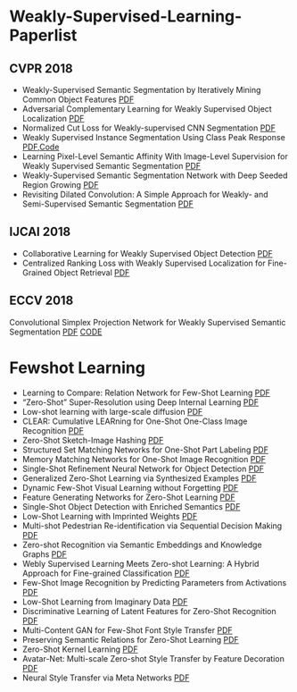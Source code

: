 # Weakly-Supervised-Learning-Paperlist

## CVPR 2018

* Weakly-Supervised Semantic Segmentation by Iteratively Mining Common Object Features [PDF](https://arxiv.org/pdf/1806.04659.pdf)
* Adversarial Complementary Learning for Weakly Supervised Object Localization [PDF](https://arxiv.org/pdf/1804.06962.pdf)
* Normalized Cut Loss for Weakly-supervised CNN Segmentation [PDF](https://arxiv.org/pdf/1804.01346.pdf)
* Weakly Supervised Instance Segmentation Using Class Peak Response [PDF](https://arxiv.org/pdf/1804.00880.pdf),[Code](http://yzhou.work/PRM/)
* 	Learning Pixel-Level Semantic Affinity With Image-Level Supervision for Weakly Supervised Semantic Segmentation [PDF](https://arxiv.org/pdf/1803.10464.pdf)
* Weakly-Supervised Semantic Segmentation Network with Deep Seeded Region Growing [PDF](http://openaccess.thecvf.com/content_cvpr_2018/papers/Huang_Weakly-Supervised_Semantic_Segmentation_CVPR_2018_paper.pdf)
* Revisiting Dilated Convolution: A Simple Approach for Weakly- and Semi-Supervised Semantic Segmentation [PDF](https://arxiv.org/pdf/1805.04574.pdf)

## IJCAI 2018

* Collaborative Learning for Weakly Supervised Object Detection [PDF](https://arxiv.org/pdf/1802.03531.pdf)
* Centralized Ranking Loss with Weakly Supervised Localization for Fine-Grained Object Retrieval [PDF](http://www.ijcai.org/proceedings/2018/0171.pdf)

## ECCV 2018
Convolutional Simplex Projection Network for Weakly Supervised Semantic Segmentation [PDF](https://arxiv.org/pdf/1807.09169.pdf) [CODE](https://github.com/briqr/CSPN)



# Fewshot Learning

* Learning to Compare: Relation Network for Few-Shot Learning [PDF](https://arxiv.org/pdf/1711.06025.pdf)
* “Zero-Shot” Super-Resolution using Deep Internal Learning [PDF](https://arxiv.org/pdf/1712.06087.pdf)
* Low-shot learning with large-scale diffusion [PDF](https://arxiv.org/pdf/1706.02332.pdf)
* CLEAR: Cumulative LEARning for One-Shot One-Class Image Recognition [PDF](http://openaccess.thecvf.com/content_cvpr_2018/papers/Kozerawski_CLEAR_Cumulative_LEARning_CVPR_2018_paper.pdf)
* Zero-Shot Sketch-Image Hashing [PDF](https://arxiv.org/pdf/1803.02284.pdf)
* Structured Set Matching Networks for One-Shot Part Labeling [PDF](https://arxiv.org/pdf/1712.01867.pdf)
* Memory Matching Networks for One-Shot Image Recognition [PDF](https://arxiv.org/pdf/1804.08281.pdf)
* Single-Shot Refinement Neural Network for Object Detection [PDF](https://arxiv.org/pdf/1711.06897.pdf)
* Generalized Zero-Shot Learning via Synthesized Examples [PDF](https://www.cse.iitk.ac.in/users/piyush/papers/GZSL_CVPR2018.pdf)
* Dynamic Few-Shot Visual Learning without Forgetting [PDF](https://arxiv.org/pdf/1804.09458.pdf)
* Feature Generating Networks for Zero-Shot Learning [PDF](https://arxiv.org/pdf/1712.00981.pdf)
* Single-Shot Object Detection with Enriched Semantics [PDF](http://www.cs.jhu.edu/~alanlab/Pubs18/zhang2018single.pdf)
* Low-Shot Learning with Imprinted Weights [PDF](https://arxiv.org/pdf/1712.07136.pdf)
* Multi-shot Pedestrian Re-identification via Sequential Decision Making [PDF](https://arxiv.org/pdf/1712.07257.pdf)
* Zero-shot Recognition via Semantic Embeddings and Knowledge Graphs [PDF](https://arxiv.org/pdf/1803.08035.pdf)
* Webly Supervised Learning Meets Zero-shot Learning: A Hybrid Approach for Fine-grained Classification [PDF](http://openaccess.thecvf.com/content_cvpr_2018/papers/Niu_Webly_Supervised_Learning_CVPR_2018_paper.pdf)
* Few-Shot Image Recognition by Predicting Parameters from Activations [PDF](https://arxiv.org/pdf/1706.03466.pdf)
* Low-Shot Learning from Imaginary Data [PDF](https://arxiv.org/pdf/1801.05401.pdf)
* Discriminative Learning of Latent Features for Zero-Shot Recognition [PDF](https://arxiv.org/pdf/1803.06731.pdf)
* Multi-Content GAN for Few-Shot Font Style Transfer [PDF](https://arxiv.org/pdf/1712.00516.pdf)
* Preserving Semantic Relations for Zero-Shot Learning [PDF](https://arxiv.org/pdf/1803.03049.pdf)
* Zero-Shot Kernel Learning [PDF](https://arxiv.org/pdf/1802.01279.pdf)
* Avatar-Net: Multi-scale Zero-shot Style Transfer by Feature Decoration [PDF](https://arxiv.org/pdf/1805.03857.pdf)
* Neural Style Transfer via Meta Networks [PDF](http://openaccess.thecvf.com/content_cvpr_2018/papers/Shen_Neural_Style_Transfer_CVPR_2018_paper.pdf)


